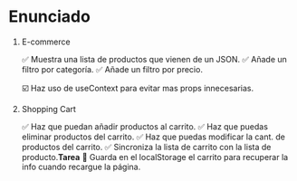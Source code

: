 # Enunciado

1. E-commerce
   
   ✅ Muestra una lista de productos que vienen de un JSON.
   ✅ Añade un filtro por categoría.
   ✅ Añade un filtro por precio.
  
   ☑️ Haz uso de useContext para evitar mas props innecesarias.

2. Shopping Cart
   
   ✅  Haz que puedan añadir productos al carrito.
   ✅  Haz que puedas eliminar productos del carrito.
   ✅  Haz que puedas modificar la cant. de productos del carrito.
   ✅  Sincroniza la lista de carrito con la lista de producto.**Tarea**
   📎   Guarda en el localStorage el carrito para recuperar la info cuando recargue la página.